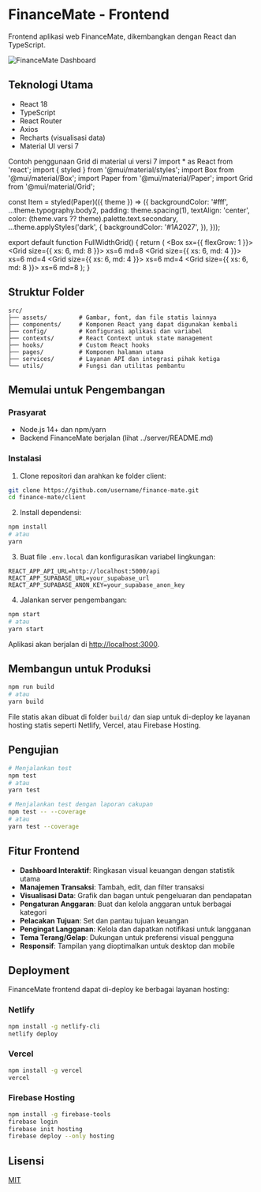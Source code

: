 # FinanceMate - Frontend

Frontend aplikasi web FinanceMate, dikembangkan dengan React dan TypeScript.

![FinanceMate Dashboard](src/assets/dashboard-preview.png)

## Teknologi Utama

- React 18
- TypeScript
- React Router
- Axios
- Recharts (visualisasi data)
- Material UI versi 7

Contoh penggunaan Grid di material ui versi 7
import \* as React from 'react';
import { styled } from '@mui/material/styles';
import Box from '@mui/material/Box';
import Paper from '@mui/material/Paper';
import Grid from '@mui/material/Grid';

const Item = styled(Paper)(({ theme }) => ({
backgroundColor: '#fff',
...theme.typography.body2,
padding: theme.spacing(1),
textAlign: 'center',
color: (theme.vars ?? theme).palette.text.secondary,
...theme.applyStyles('dark', {
backgroundColor: '#1A2027',
}),
}));

export default function FullWidthGrid() {
return (
<Box sx={{ flexGrow: 1 }}>
<Grid container spacing={2}>
<Grid size={{ xs: 6, md: 8 }}>
<Item>xs=6 md=8</Item>
</Grid>
<Grid size={{ xs: 6, md: 4 }}>
<Item>xs=6 md=4</Item>
</Grid>
<Grid size={{ xs: 6, md: 4 }}>
<Item>xs=6 md=4</Item>
</Grid>
<Grid size={{ xs: 6, md: 8 }}>
<Item>xs=6 md=8</Item>
</Grid>
</Grid>
</Box>
);
}

## Struktur Folder

```
src/
├── assets/         # Gambar, font, dan file statis lainnya
├── components/     # Komponen React yang dapat digunakan kembali
├── config/         # Konfigurasi aplikasi dan variabel
├── contexts/       # React Context untuk state management
├── hooks/          # Custom React hooks
├── pages/          # Komponen halaman utama
├── services/       # Layanan API dan integrasi pihak ketiga
└── utils/          # Fungsi dan utilitas pembantu
```

## Memulai untuk Pengembangan

### Prasyarat

- Node.js 14+ dan npm/yarn
- Backend FinanceMate berjalan (lihat ../server/README.md)

### Instalasi

1. Clone repositori dan arahkan ke folder client:

```bash
git clone https://github.com/username/finance-mate.git
cd finance-mate/client
```

2. Install dependensi:

```bash
npm install
# atau
yarn
```

3. Buat file `.env.local` dan konfigurasikan variabel lingkungan:

```
REACT_APP_API_URL=http://localhost:5000/api
REACT_APP_SUPABASE_URL=your_supabase_url
REACT_APP_SUPABASE_ANON_KEY=your_supabase_anon_key
```

4. Jalankan server pengembangan:

```bash
npm start
# atau
yarn start
```

Aplikasi akan berjalan di [http://localhost:3000](http://localhost:3000).

## Membangun untuk Produksi

```bash
npm run build
# atau
yarn build
```

File statis akan dibuat di folder `build/` dan siap untuk di-deploy ke layanan hosting statis seperti Netlify, Vercel, atau Firebase Hosting.

## Pengujian

```bash
# Menjalankan test
npm test
# atau
yarn test

# Menjalankan test dengan laporan cakupan
npm test -- --coverage
# atau
yarn test --coverage
```

## Fitur Frontend

- **Dashboard Interaktif**: Ringkasan visual keuangan dengan statistik utama
- **Manajemen Transaksi**: Tambah, edit, dan filter transaksi
- **Visualisasi Data**: Grafik dan bagan untuk pengeluaran dan pendapatan
- **Pengaturan Anggaran**: Buat dan kelola anggaran untuk berbagai kategori
- **Pelacakan Tujuan**: Set dan pantau tujuan keuangan
- **Pengingat Langganan**: Kelola dan dapatkan notifikasi untuk langganan
- **Tema Terang/Gelap**: Dukungan untuk preferensi visual pengguna
- **Responsif**: Tampilan yang dioptimalkan untuk desktop dan mobile

## Deployment

FinanceMate frontend dapat di-deploy ke berbagai layanan hosting:

### Netlify

```bash
npm install -g netlify-cli
netlify deploy
```

### Vercel

```bash
npm install -g vercel
vercel
```

### Firebase Hosting

```bash
npm install -g firebase-tools
firebase login
firebase init hosting
firebase deploy --only hosting
```

## Lisensi

[MIT](../LICENSE)
